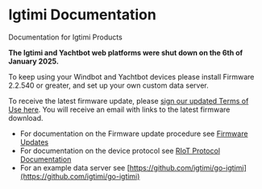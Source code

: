 # Igtimi Documentation

Documentation for Igtimi Products

**The Igtimi and Yachtbot web platforms were shut down on the 6th of January 2025.**

To keep using your Windbot and Yachtbot devices please install Firmware 2.2.540 or greater, and set up your own custom data server.

To receive the latest firmware update, please [sign our updated Terms of Use here](https://riedel.eu2.adobesign.com/public/esignWidget?wid=CBFCIBAA3AAABLblqZhCQSUyjBORtudyaXs3CYCYJRBipEbdLGvmwF6tUWfF8_Htrj2QUON1maIfdrk96MGk*). You will receive an email with links to the latest firmware download.

- For documentation on the Firmware update procedure see [Firmware Updates](./YachtBot%20Products/Firmware%20Updates/)
- For documentation on the device protocol see [RIoT Protocol Documentation](./YachtBot%20Products/Riot%20Protocol/)
- For an example data server see [https://github.com/igtimi/go-igtimi](https://github.com/igtimi/go-igtimi)